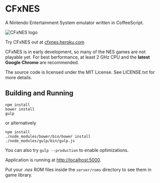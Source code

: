 # CFxNES

A Nintendo Entertainment System emulator written in CoffeeScript.

![CFxNES logo](https://raw.githubusercontent.com/jpikl/cfxnes/master/client/images/logo-md.png)

Try CFxNES out at [cfxnes.heroku.com](http://cfxnes.herokuapp.com)

CFxNES is in early development, so many of the NES games are not playable yet.
For best berformance, at least 2 GHz CPU and the **latest Google Chrome**
are recommended.

The source code is licensed under the MIT License.
See LICENSE.txt for more details.

## Building and Running

    npm install
    bower install
    gulp

or alternatively

    npm install
    ./node_modules/bower/bin/bower install
    ./node_modules/gulp/bin/gulp.js

You can also try `gulp --production` to enable optimizations.

Application is running at <http://localhost:5000>.

Put your *.nes* ROM files inside the `server/roms` directory to see them in game library.
